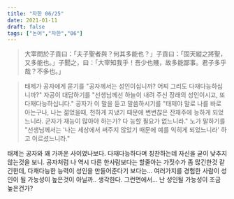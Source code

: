 ```yaml
---
title: "자한 06/25"
date: 2021-01-11
draft: false
tags: ["논어","자한","06"]
---
```


> 大宰問於子貢曰：「夫子聖者與？何其多能也？」子貢曰：「固天縱之將聖，又多能也。」子聞之，曰：「大宰知我乎！吾少也賤，故多能鄙事。君子多乎哉？不多也。」

> 태제가 공자에게 묻기를 "공자께서는 성인이십니까? 어찌 그리도 다재다능하십니까?" 자공이 대답하기를 "선생님께선 하늘이 내려 주신 장래의 성인이시고, 또 다재다능하십니다." 공자가 이 말을 듣고 말씀하시기를 "태제야 말로 나를 바로 아는구나, 나는 젊었을때, 천하게 지냈기 때문에 변변찮은 잔재주에 능하게 되었느니라. 군자가 재능이 많아야 하는가? 다 능할 필요가 없느니라." 노가 말하기를 "선생님께서는 '나는 세상에서 써주지 않았기 때문에 예를 익히게 되었느니라' 하고 이르셨느니라."

태제는 공자와 꽤 가까운 사이였나보다. 다재다능하다며 칭찬하는데 자신을 굳이 낮추지 않는것을 보니. 공자처럼 나 역시 다른 한사람보다는 할줄아는 가짓수가 좀 많긴한것 같긴한데, 다재다능한 능력이 성인을 만들어준다기 보다는... 여러가지를 경험한 사람이 성인이 될 가능성이 높은것이 아닐까.. 생각한다. 그런면에서... 난 성인될 가능성이 조금 높은건가?
